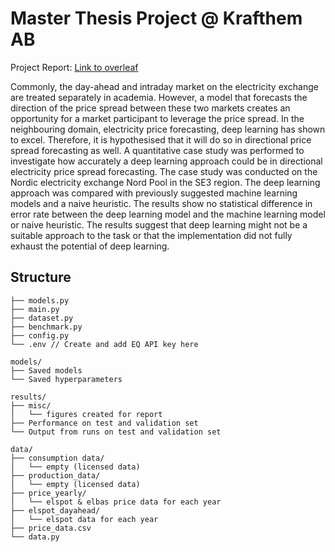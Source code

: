 # Master Thesis Project @ Krafthem AB

Project Report: [Link to overleaf](https://www.overleaf.com/read/pmtmmrygqznb)

Commonly, the day-ahead and intraday market on the electricity exchange are treated separately in academia. However, a model that forecasts the direction of the price spread between these two markets creates an opportunity for a market participant to leverage the price spread. In the neighbouring domain, electricity price forecasting, deep learning has shown to excel. Therefore, it is hypothesised that it will do so in directional price spread forecasting as well. A quantitative case study was performed to investigate how accurately a deep learning approach could be in directional electricity price spread forecasting. The case study was conducted on the Nordic electricity exchange Nord Pool in the SE3 region. The deep learning approach was compared with previously suggested machine learning models and a naive heuristic. The results show no statistical difference in error rate between the deep learning model and the machine learning model or naive heuristic.
The results suggest that deep learning might not be a suitable approach to the task or that the implementation did not fully exhaust the potential of deep learning.

## Structure

```
├── models.py
├── main.py
├── dataset.py
├── benchmark.py
├── config.py
└── .env // Create and add EQ API key here
```

```
models/
├── Saved models
└── Saved hyperparameters
```

```
results/
├── misc/
│   └── figures created for report
├── Performance on test and validation set
└── Output from runs on test and validation set
```

```
data/
├── consumption data/
│   └── empty (licensed data)
├── production_data/
│   └── empty (licensed data)
├── price_yearly/
│   └── elspot & elbas price data for each year
├── elspot_dayahead/
│   └── elspot data for each year
├── price_data.csv
└── data.py
```
